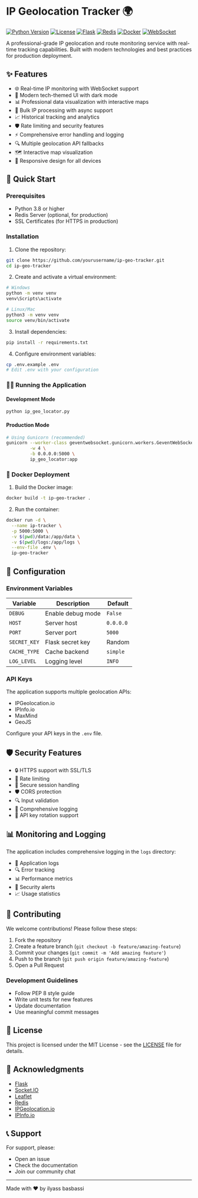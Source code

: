 # IP Geolocation Tracker 🌍

[![Python Version](https://img.shields.io/badge/python-3.8%2B-blue.svg)](https://www.python.org/downloads/)
[![License](https://img.shields.io/badge/license-MIT-green.svg)](LICENSE)
[![Flask](https://img.shields.io/badge/flask-2.3.3-blue.svg)](https://flask.palletsprojects.com/)
[![Redis](https://img.shields.io/badge/redis-5.0.1-red.svg)](https://redis.io/)
[![Docker](https://img.shields.io/badge/docker-ready-blue.svg)](https://www.docker.com/)
[![WebSocket](https://img.shields.io/badge/websocket-enabled-green.svg)](https://websocket.org/)

A professional-grade IP geolocation and route monitoring service with real-time tracking capabilities. Built with modern technologies and best practices for production deployment.

## ✨ Features

- 🌐 Real-time IP monitoring with WebSocket support
- 🎨 Modern tech-themed UI with dark mode
- 📊 Professional data visualization with interactive maps
- 🔄 Bulk IP processing with async support
- 📈 Historical tracking and analytics
- 🛡️ Rate limiting and security features
- ⚡ Comprehensive error handling and logging
- 🔍 Multiple geolocation API fallbacks
- 🗺️ Interactive map visualization
- 📱 Responsive design for all devices

## 🚀 Quick Start

### Prerequisites

- Python 3.8 or higher
- Redis Server (optional, for production)
- SSL Certificates (for HTTPS in production)

### Installation

1. Clone the repository:
```bash
git clone https://github.com/yourusername/ip-geo-tracker.git
cd ip-geo-tracker
```

2. Create and activate a virtual environment:
```bash
# Windows
python -m venv venv
venv\Scripts\activate

# Linux/Mac
python3 -m venv venv
source venv/bin/activate
```

3. Install dependencies:
```bash
pip install -r requirements.txt
```

4. Configure environment variables:
```bash
cp .env.example .env
# Edit .env with your configuration
```

### 🏃‍♂️ Running the Application

#### Development Mode
```bash
python ip_geo_locator.py
```

#### Production Mode
```bash
# Using Gunicorn (recommended)
gunicorn --worker-class geventwebsocket.gunicorn.workers.GeventWebSocketWorker \
         -w 4 \
         -b 0.0.0.0:5000 \
         ip_geo_locator:app
```

### 🐳 Docker Deployment

1. Build the Docker image:
```bash
docker build -t ip-geo-tracker .
```

2. Run the container:
```bash
docker run -d \
  --name ip-tracker \
  -p 5000:5000 \
  -v $(pwd)/data:/app/data \
  -v $(pwd)/logs:/app/logs \
  --env-file .env \
  ip-geo-tracker
```

## 🔧 Configuration

### Environment Variables

| Variable | Description | Default |
|----------|-------------|---------|
| `DEBUG` | Enable debug mode | `False` |
| `HOST` | Server host | `0.0.0.0` |
| `PORT` | Server port | `5000` |
| `SECRET_KEY` | Flask secret key | Random |
| `CACHE_TYPE` | Cache backend | `simple` |
| `LOG_LEVEL` | Logging level | `INFO` |

### API Keys

The application supports multiple geolocation APIs:
- IPGeolocation.io
- IPInfo.io
- MaxMind
- GeoJS

Configure your API keys in the `.env` file.

## 🛡️ Security Features

- 🔒 HTTPS support with SSL/TLS
- 🚫 Rate limiting
- 🔑 Secure session handling
- 🛡️ CORS protection
- 🔍 Input validation
- 📝 Comprehensive logging
- 🔄 API key rotation support

## 📊 Monitoring and Logging

The application includes comprehensive logging in the `logs` directory:

- 📝 Application logs
- 🔍 Error tracking
- 📊 Performance metrics
- 🚨 Security alerts
- 📈 Usage statistics

## 🤝 Contributing

We welcome contributions! Please follow these steps:

1. Fork the repository
2. Create a feature branch (`git checkout -b feature/amazing-feature`)
3. Commit your changes (`git commit -m 'Add amazing feature'`)
4. Push to the branch (`git push origin feature/amazing-feature`)
5. Open a Pull Request

### Development Guidelines

- Follow PEP 8 style guide
- Write unit tests for new features
- Update documentation
- Use meaningful commit messages

## 📝 License

This project is licensed under the MIT License - see the [LICENSE](LICENSE) file for details.

## 🙏 Acknowledgments

- [Flask](https://flask.palletsprojects.com/)
- [Socket.IO](https://socket.io/)
- [Leaflet](https://leafletjs.com/)
- [Redis](https://redis.io/)
- [IPGeolocation.io](https://ipgeolocation.io/)
- [IPInfo.io](https://ipinfo.io/)

## 📞 Support

For support, please:
- Open an issue
- Check the documentation
- Join our community chat

---

Made with ❤️ by ilyass basbassi